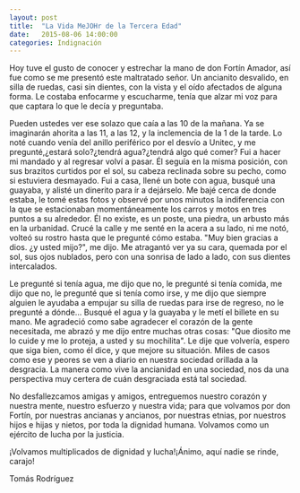 ```yaml
---
layout: post
title:  "La Vida MeJOHr de la Tercera Edad"
date:   2015-08-06 14:00:00
categories: Indignación
---
```


Hoy tuve el gusto de conocer y estrechar la mano de don Fortín Amador, así fue como se me presentó este maltratado señor. Un ancianito desvalido, en silla de ruedas, casi sin dientes, con la vista y el oído afectados de alguna forma. Le costaba enfocarme y escucharme, tenía que alzar mi voz para que captara lo que le decía y preguntaba.

Pueden ustedes ver ese solazo que caía a las 10 de la mañana. Ya se imaginarán ahorita a las 11, a las 12, y la inclemencia de la 1 de la tarde.
Lo noté cuando venía del anillo periférico por el desvío a Unitec, y me pregunté,¿estará solo?¿tendrá agua?¿tendrá algo qué comer? Fui a hacer mi mandado y al regresar volví a pasar. Él seguía en la misma posición, con sus brazitos curtidos por el sol, su cabeza reclinada sobre su pecho, como si estuviera desmayado.
Fui a casa, llené un bote con agua, busqué una guayaba, y alisté un dinerito para ír a dejárselo. Me bajé cerca de donde estaba, le tomé estas fotos y observé por unos minutos la indiferencia con la que se estacionaban momentáneamente los carros y motos en tres puntos a su alrededor. Él no existe, es un poste, una piedra, un arbusto más en la urbanidad. Crucé la calle y me senté en la acera a su lado, ni me notó, volteó su rostro hasta que le pregunté cómo estaba. "Muy bien gracias a dios. ¿y usted mijo?", me dijo. Me atragantó ver ya su cara, quemada por el sol, sus ojos nublados, pero con una sonrisa de lado a lado, con sus dientes intercalados.

Le pregunté si tenía agua, me dijo que no, le pregunté si tenía comida, me dijo que no, le pregunté que si tenía como irse, y me dijo que siempre alguien le ayudaba a empujar su silla de ruedas para irse de regreso, no le pregunté a dónde... Busqué el agua y la guayaba y le metí el billete en su mano. Me agradeció como sabe agradecer el corazón de la gente necesitada, me abrazó y me dijo entre muchas otras cosas: "Que diosito me lo cuide y me lo proteja, a usted y su mochilita". Le dije que volvería, espero que siga bien, como él dice, y que mejore su situación.
Miles de casos como ese y peores se ven a diario en nuestra sociedad orillada a la desgracia. La manera como vive la ancianidad en una sociedad, nos da una perspectiva muy certera de cuán desgraciada está tal sociedad.

No desfallezcamos amigas y amigos, entreguemos nuestro corazón y nuestra mente, nuestro esfuerzo y nuestra vida; para que volvamos por don Fortín, por nuestras ancianas y ancianos, por nuestras etnias, por nuestros hijos e hijas y nietos, por toda la dignidad humana. Volvamos como un ejército de lucha por la justicia.

¡Volvamos multiplicados de dignidad y lucha!¡Ánimo, aquí nadie se rinde, carajo!

Tomás Rodríguez
